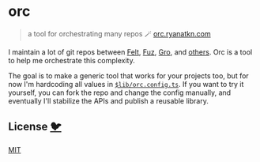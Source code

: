 # orc

> a tool for orchestrating many repos 🪄 [orc.ryanatkn.com](https://orc.ryanatkn.com/)

I maintain a lot of git repos between
[Felt](https://github.com/feltjs/felt), [Fuz](https://github.com/fuz-dev/fuz),
[Gro](https://github.com/grogarden/gro), and [others](https://github.com/ryanatkn).
Orc is a tool to help me orchestrate this complexity.

The goal is to make a generic tool that works for your projects too,
but for now I'm hardcoding all values in
[`$lib/orc.config.ts`](src/lib/orc.config.ts).
If you want to try it yourself, you can fork the repo and change the config manually,
and eventually I'll stabilize the APIs and publish a reusable library.

## License [🐦](https://wikipedia.org/wiki/Free_and_open-source_software)

[MIT](LICENSE)

